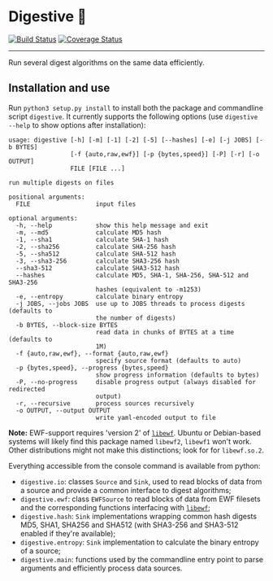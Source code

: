 Digestive :cookie:
==================

[![Build Status](http://img.shields.io/travis/akaIDIOT/Digestive/master.svg?style=flat)](https://travis-ci.org/akaIDIOT/Digestive)
[![Coverage Status](https://img.shields.io/coveralls/akaIDIOT/Digestive/master.svg?style=flat)](https://coveralls.io/r/akaIDIOT/Digestive)

----

Run several digest algorithms on the same data efficiently.

Installation and use
--------------------

Run `python3 setup.py install` to install both the package and commandline script `digestive`.
It currently supports the following options (use `digestive --help` to show options after installation):

    usage: digestive [-h] [-m] [-1] [-2] [-5] [--hashes] [-e] [-j JOBS] [-b BYTES]
                     [-f {auto,raw,ewf}] [-p {bytes,speed}] [-P] [-r] [-o OUTPUT]
                     FILE [FILE ...]
    
    run multiple digests on files
    
    positional arguments:
      FILE                  input files
    
    optional arguments:
      -h, --help            show this help message and exit
      -m, --md5             calculate MD5 hash
      -1, --sha1            calculate SHA-1 hash
      -2, --sha256          calculate SHA-256 hash
      -5, --sha512          calculate SHA-512 hash
      -3, --sha3-256        calculate SHA3-256 hash
      --sha3-512            calculate SHA3-512 hash
      --hashes              calculate MD5, SHA-1, SHA-256, SHA-512 and SHA3-256
                            hashes (equivalent to -m1253)
      -e, --entropy         calculate binary entropy
      -j JOBS, --jobs JOBS  use up to JOBS threads to process digests (defaults to
                            the number of digests)
      -b BYTES, --block-size BYTES
                            read data in chunks of BYTES at a time (defaults to
                            1M)
      -f {auto,raw,ewf}, --format {auto,raw,ewf}
                            specify source format (defaults to auto)
      -p {bytes,speed}, --progress {bytes,speed}
                            show progress information (defaults to bytes)
      -P, --no-progress     disable progress output (always disabled for redirected
                            output)
      -r, --recursive       process sources recursively
      -o OUTPUT, --output OUTPUT
                            write yaml-encoded output to file

**Note:** EWF-support requires 'version 2' of [`libewf`](https://github.com/libyal/libewf).
Ubuntu or Debian-based systems will likely find this package named `libewf2`, `libewf1` won't work.
Other distributions might not make this distinctions; look for for `libewf.so.2`.

Everything accessible from the console command is available from python:

- `digestive.io`: classes `Source` and `Sink`, used to read blocks of data from a source and provide a common interface to digest algorithms;
- `digestive.ewf`: class `EWFSource` to read blocks of data from EWF filesets and the corresponding functions interfacing with [`libewf`](https://github.com/libyal/libewf);
- `digestive.hash`: `Sink` implementations wrapping common hash digests MD5, SHA1, SHA256 and SHA512 (with SHA3-256 and SHA3-512 enabled if they're available);
- `digestive.entropy`: `Sink` implementation to calculate the binary entropy of a source;
- `digestive.main`: functions used by the commandline entry point to parse arguments and efficiently process data sources.
